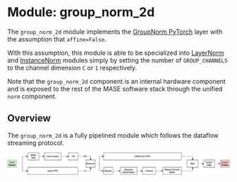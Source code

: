 # Module: group_norm_2d

The `group_norm_2d` module implements the [GroupNorm PyTorch](https://pytorch.org/docs/stable/generated/torch.nn.GroupNorm.html#groupnorm) layer with the assumption that `affine=False`.

With this assumption, this module is able to be specialized into [LayerNorm](https://pytorch.org/docs/stable/generated/torch.nn.LayerNorm.html) and [InstanceNorm](https://pytorch.org/docs/stable/generated/torch.nn.InstanceNorm2d.html) modules simply by setting the number of `GROUP_CHANNELS` to the channel dimension `C` or `1` respectively.

Note that the `group_norm_2d` component is an internal hardware component and is exposed to the rest of the MASE software stack through the unified `norm` component.

## Overview

The `group_norm_2d` is a fully pipelined module which follows the dataflow streaming protocol.

<p align="center">
  <img src="https://raw.githubusercontent.com/DeepWok/mase/main/machop/sphinx_docs/source/imgs/hardware/group_norm_2d.png" alt="img">
</p>
